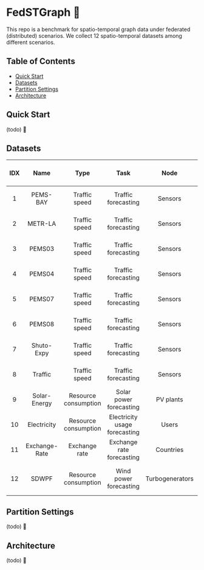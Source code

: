# FedSTGraph 🚧
This repo is a benchmark for spatio-temporal graph data under federated (distributed) scenarios. We collect 12 spatio-temporal datasets among different scenarios.

## Table of Contents
- [Quick Start](#Quick-Start)
- [Datasets](#Datasets-📐)
- [Partition Settings](#Partition-Settings)
- [Architecture](#Architecture)

## Quick Start
(todo) :hammer:

## Datasets

| IDX | Name             | Type                | Task                        | Node          | Number of nodes | Timespan              | Time granularity | Source                                                                                        |
|:---:|:----------------:|:-------------------:|:---------------------------:|:-------------:|:---------------:|:---------------------:|:----------------:|:---------------------------------------------------------------------------------------------:|
|  1  |PEMS-BAY          |Traffic speed        |Traffic forecasting          |Sensors        |325              |01/01/2017 - 31/05/2017|5 min             |[[github]](https://github.com/liyaguang/DCRNN)                                                   |
|  2  |METR-LA           |Traffic speed        |Traffic forecasting          |Sensors        |207              |01/03/2012 - 30/06/2012|5 min             |[[github]](https://github.com/liyaguang/DCRNN)                                                   |
|  3  |PEMS03            |Traffic speed        |Traffic forecasting          |Sensors        |358              |09/01/2018 - 11/30/2018|5 min             |[[github]](https://github.com/Davidham3/STSGCN)                                                  |
|  4  |PEMS04            |Traffic speed        |Traffic forecasting          |Sensors        |307              |01/01/2018 - 02/28/2018|5 min             |[[github]](https://github.com/Davidham3/STSGCN)                                                  |
|  5  |PEMS07            |Traffic speed        |Traffic forecasting          |Sensors        |883              |05/01/2017 - 08/31/2017|5 min             |[[github]](https://github.com/Davidham3/STSGCN)                                                  |
|  6  |PEMS08            |Traffic speed        |Traffic forecasting          |Sensors        |170              |07/01/2016 - 08/31/2016|5 min             |[[github]](https://github.com/Davidham3/STSGCN)                                                  |
|  7  |Shuto-Expy        |Traffic speed        |Traffic forecasting          |Sensors        |1843             |10/01/2021 - 12/31/2021|10 min            |[[github]](https://github.com/deepkashiwa20/MegaCRN)                                             |
|  8  |Traffic           |Traffic speed        |Traffic forecasting          |Sensors        |862              |01/01/2015 - 12/31/2016|1 hour            |[[github]](https://github.com/laiguokun/multivariate-time-series-data)                           |
|  9  |Solar-Energy      |Resource consumption |Solar power forecasting      |PV plants      |137              |01/01/2006 - 12/31/2006|10 min            |[[github]](https://github.com/laiguokun/multivariate-time-series-data)                           |
| 10  |Electricity       |Resource consumption |Electricity usage forecasting|Users          |321              |01/01/2012 - 12/31/2014|1 hour            |[[github]](https://github.com/laiguokun/multivariate-time-series-data)                           |
| 11  |Exchange-Rate     |Exchange rate        |Exchange rate forecasting    |Countries      |8                |01/01/1990 - 12/31/2016|1 day             |[[github]](https://github.com/laiguokun/multivariate-time-series-data)                           |
| 12  |SDWPF             |Resource consumption |Wind power forecasting       |Turbogenerators|134              |245 days               |10 min            |[[Baidu KDD CUP 2022]](https://aistudio.baidu.com/aistudio/competition/detail/152/0/introduction)|

## Partition Settings
(todo) :hammer:

## Architecture
(todo) :hammer:
